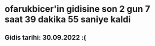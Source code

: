 # ofarukbicer'in gidisine son 2 gun 7 saat 39 dakika 55 saniye kaldi

## Gidis tarihi: 30.09.2022 :(